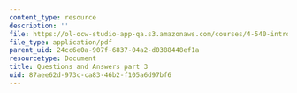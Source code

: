 ```yaml
---
content_type: resource
description: ''
file: https://ol-ocw-studio-app-qa.s3.amazonaws.com/courses/4-540-introduction-to-shape-grammars-i-fall-2018/87aee62d973cca8346b2f105a6d97bf6_MIT4_540F18_qa3.pdf
file_type: application/pdf
parent_uid: 24cc6e0a-907f-6837-04a2-d0388448ef1a
resourcetype: Document
title: Questions and Answers part 3
uid: 87aee62d-973c-ca83-46b2-f105a6d97bf6
---
```

